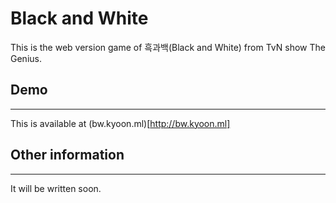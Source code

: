 # Black and White

This is the web version game of 흑과백(Black and White) from TvN show The Genius.

## Demo

---

This is available at (bw.kyoon.ml)[http://bw.kyoon.ml]

## Other information

---

It will be written soon.
